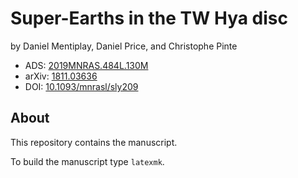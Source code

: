 Super-Earths in the TW Hya disc
===============================

by Daniel Mentiplay, Daniel Price, and Christophe Pinte

* ADS: [2019MNRAS.484L.130M](https://ui.adsabs.harvard.edu/abs/2019MNRAS.484L.130M)
* arXiv: [1811.03636](http://arxiv.org/abs/1811.03636)
* DOI: [10.1093/mnrasl/sly209](https://www.doi.org/10.1093/mnrasl/sly209)

About
-----

This repository contains the manuscript.

To build the manuscript type `latexmk`.
